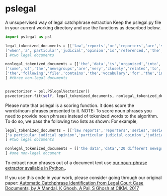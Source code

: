 # pslegal
A unsupervised way of legal catchphrase extraction
Keep the pslegal.py file in your current working directory and use the functions as described below.

```python
import pslegal as psl

legal_tokenized_documents = [['law','reports','or','reporters','are','series','of','books','that','contain','judicial','opinions','from','a','selection','of','case','law','decided','by','courts'],
['when','a','particular','judicial','opinion','is','referenced,','the','law','report','series','in','which','the','opinion','is','printed','will','determine','the','case','citation','format'],
] #two legal documents

nonlegal_tokenized_documents = [['the','data','is','organized','into','20','different','newsgroups,','each','corresponding','to','a','different','topic'],
['some','of','the','newsgroups','are','very','closely','related','to','each','other'],
['the','following','file','contains','the','vocabulary','for','the','indexed','data'],
] #three non-legal documents


psvectorizer = psl.PSlegalVectorizer()
psvectorizer.fit(self, legal_tokenized_documents, nonlegal_tokenized_documents)
```
Please note that pslegal is a scoring function. It does score the words/noun-phrases presented to it. 
NOTE: To score noun phrases you need to provide noun phrases instead of tokenized words to the algorithm. To do so, we pass the following two lists as shown:
For example,

```python
legal_tokenized_documents = [['law reports','reporters','series','series of books','judicial opinions','opinions','a selection of case law','case law','courts'],
['a particular judicial opinion','particular judicial opinion','judicial opinion','the law report series','the law report','law report','the opinion','the case citation format'],
] #two legal documents

nonlegal_tokenized_documents = [['the data','data','20 different newsgroups','different newsgroups','newsgroups','a different topic','different topic', 'topic'],
] #one non-legal document
```

To extract noun phrases out of a document text use [our noun-phrase extractor available in Python.](https://github.com/amarnamarpan/NNP-extractor).

If you use this code in your work, please consider going through our original paper:
[Automatic Catchphrase Identification from Legal Court Case Documents, by A Mandal, K Ghosh, A Pal, S Ghosh at CIKM, 2017](https://dl.acm.org/doi/10.1145/3132847.3133102)

